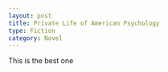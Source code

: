 ```yaml
---
layout: post
title: Private Life of American Psychology
type: Fiction
category: Novel
---
```


This is the best one
